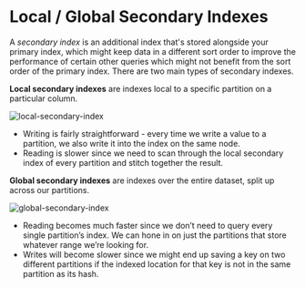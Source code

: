 # Local / Global Secondary Indexes

A _secondary index_ is an additional index that's stored alongside your primary index, which might keep data in a different sort order to improve the performance of certain other queries which might not benefit from the sort order of the primary index. There are two main types of secondary indexes.

**Local secondary indexes** are indexes local to a specific partition on a particular column.

![local-secondary-index](https://firebasestorage.googleapis.com/v0/b/system-design-daily.appspot.com/o/local-secondary-index.png?alt=media&token=5e6a97dd-88f3-447e-82a1-a81c373a0be3)

- Writing is fairly straightforward - every time we write a value to a partition, we also write it into the index on the same node.
- Reading is slower since we need to scan through the local secondary index of every partition and stitch together the result.

**Global secondary indexes** are indexes over the entire dataset, split up across our partitions.

![global-secondary-index](https://firebasestorage.googleapis.com/v0/b/system-design-daily.appspot.com/o/global-secondary-index.png?alt=media&token=20af19b5-caa7-4109-a1a5-92429e00d6ad)

- Reading becomes much faster since we don’t need to query every single partition’s index. We can hone in on just the partitions that store whatever range we’re looking for.
- Writes will become slower since we might end up saving a key on two different partitions if the indexed location for that key is not in the same partition as its hash.
